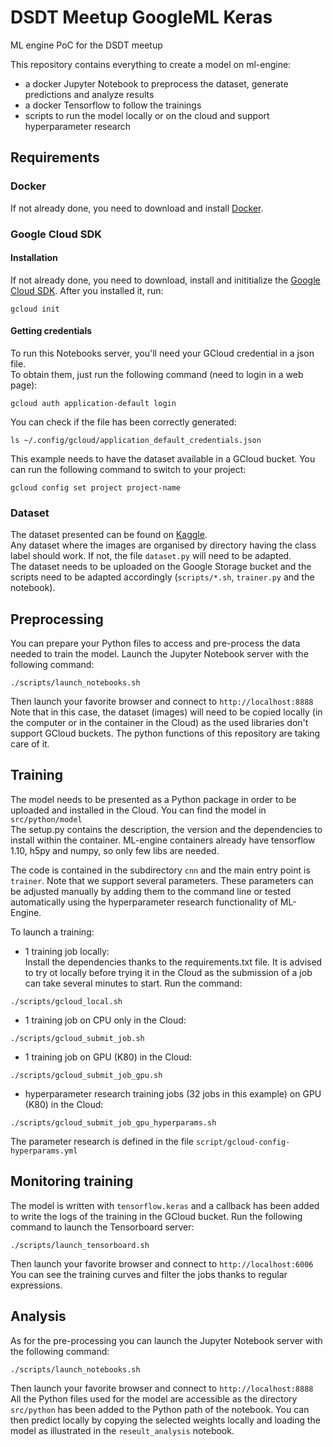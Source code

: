 # DSDT Meetup GoogleML Keras
ML engine PoC for the DSDT meetup

This repository contains everything to create a model on ml-engine:
- a docker Jupyter Notebook to preprocess the dataset, generate predictions and analyze results
- a docker Tensorflow to follow the trainings
- scripts to run the model locally or on the cloud and support hyperparameter research


## Requirements
### Docker
If not already done, you need to download and install [Docker](https://docs.docker.com/).

### Google Cloud SDK
#### Installation
If not already done, you need to download, install and inititialize the [Google Cloud SDK](https://cloud.google.com/sdk/).
After you installed it, run:
```
gcloud init
```

#### Getting credentials
To run this Notebooks server, you'll need your GCloud credential in a json file.  
To obtain them, just run the following command (need to login in a web page):
```
gcloud auth application-default login 
```
You can check if the file has been correctly generated:
```
ls ~/.config/gcloud/application_default_credentials.json
```
This example needs to have the dataset available in a GCloud bucket.
You can run the following command to switch to your project:
```
gcloud config set project project-name
```

### Dataset
The dataset presented can be found on [Kaggle](https://www.kaggle.com/jannesklaas/kerasseedlings).  
Any dataset where the images are organised by directory having the class label should work.
If not, the file `dataset.py` will need to be adapted.  
The dataset needs to be uploaded on the Google Storage bucket and the scripts need to be adapted accordingly 
(`scripts/*.sh`, `trainer.py` and the notebook). 

## Preprocessing
You can prepare your Python files to access and pre-process the data needed to train the model.
Launch the Jupyter Notebook server with the following command:
```
./scripts/launch_notebooks.sh
```
Then launch your favorite browser and connect to `http://localhost:8888`
Note that in this case, the dataset (images) will need to be copied locally (in the computer 
or in the container in the Cloud) as the used libraries don't support GCloud buckets.
The python functions of this repository are taking care of it.

## Training
The model needs to be presented as a Python package in order to be uploaded and installed in the Cloud.
You can find the model in `src/python/model`  
The setup.py contains the description, the version and the dependencies to install within the container.
ML-engine containers already have tensorflow 1.10, h5py and numpy, so only few libs are needed.

The code is contained in the subdirectory `cnn` and the main entry point is `trainer`.
Note that we support several parameters. These parameters can be adjusted manually by adding them to
the command line or tested automatically using the hyperparameter research functionality of ML-Engine.

To launch a training:
- 1 training job locally:  
Install the dependencies thanks to the requirements.txt file.
It is advised to try ot locally before trying it in the Cloud as the submission of a job can take several minutes 
to start.
Run the command:
```
./scripts/gcloud_local.sh
```
- 1 training job on CPU only in the Cloud:
```
./scripts/gcloud_submit_job.sh
```
- 1 training job on GPU (K80) in the Cloud:
```
./scripts/gcloud_submit_job_gpu.sh
```
- hyperparameter research training jobs (32 jobs in this example) on GPU (K80) in the Cloud:
```
./scripts/gcloud_submit_job_gpu_hyperparams.sh
```
The parameter research is defined in the file `script/gcloud-config-hyperparams.yml`

## Monitoring training
The model is written with `tensorflow.keras` and a callback has been added to write the logs of the training 
in the GCloud bucket.
Run the following command to launch the Tensorboard server:
```
./scripts/launch_tensorboard.sh
```
Then launch your favorite browser and connect to `http://localhost:6006`
You can see the training curves and filter the jobs thanks to regular expressions.

## Analysis
As for the pre-processing you can launch the Jupyter Notebook server with the following command:
```
./scripts/launch_notebooks.sh
```
Then launch your favorite browser and connect to `http://localhost:8888`
All the Python files used for the model are accessible as the directory `src/python` has been added to the Python 
path of the notebook.
You can then predict locally by copying the selected weights locally and loading the model as illustrated in the 
`reseult_analysis` notebook.
